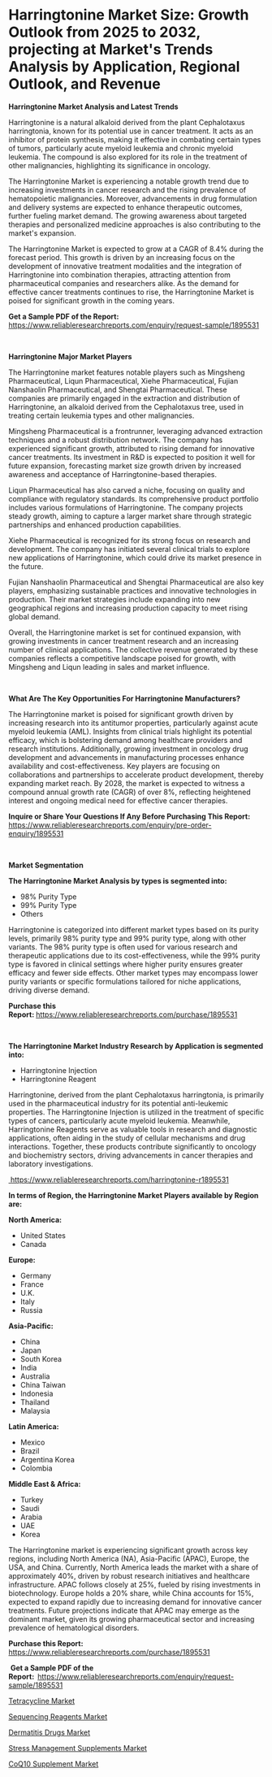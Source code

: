 <p><h1>Harringtonine Market Size: Growth Outlook from 2025 to 2032, projecting at Market's Trends Analysis by Application, Regional Outlook, and Revenue</h1></p><p><strong>Harringtonine Market Analysis and Latest Trends</strong></p>
<p><p>Harringtonine is a natural alkaloid derived from the plant Cephalotaxus harringtonia, known for its potential use in cancer treatment. It acts as an inhibitor of protein synthesis, making it effective in combating certain types of tumors, particularly acute myeloid leukemia and chronic myeloid leukemia. The compound is also explored for its role in the treatment of other malignancies, highlighting its significance in oncology.</p><p>The Harringtonine Market is experiencing a notable growth trend due to increasing investments in cancer research and the rising prevalence of hematopoietic malignancies. Moreover, advancements in drug formulation and delivery systems are expected to enhance therapeutic outcomes, further fueling market demand. The growing awareness about targeted therapies and personalized medicine approaches is also contributing to the market's expansion.</p><p>The Harringtonine Market is expected to grow at a CAGR of 8.4% during the forecast period. This growth is driven by an increasing focus on the development of innovative treatment modalities and the integration of Harringtonine into combination therapies, attracting attention from pharmaceutical companies and researchers alike. As the demand for effective cancer treatments continues to rise, the Harringtonine Market is poised for significant growth in the coming years.</p></p>
<p><strong>Get a Sample PDF of the Report:&nbsp;</strong> <a href="https://www.reliableresearchreports.com/enquiry/request-sample/1895531?utm_campaign=116&utm_medium=2&utm_source=Github&utm_content=ia&utm_term=08032025&utm_id=harringtonine">https://www.reliableresearchreports.com/enquiry/request-sample/1895531</a></p>
<p>&nbsp;</p>
<p><strong>Harringtonine Major Market Players</strong></p>
<p><p>The Harringtonine market features notable players such as Mingsheng Pharmaceutical, Liqun Pharmaceutical, Xiehe Pharmaceutical, Fujian Nanshaolin Pharmaceutical, and Shengtai Pharmaceutical. These companies are primarily engaged in the extraction and distribution of Harringtonine, an alkaloid derived from the Cephalotaxus tree, used in treating certain leukemia types and other malignancies.</p><p>Mingsheng Pharmaceutical is a frontrunner, leveraging advanced extraction techniques and a robust distribution network. The company has experienced significant growth, attributed to rising demand for innovative cancer treatments. Its investment in R&D is expected to position it well for future expansion, forecasting market size growth driven by increased awareness and acceptance of Harringtonine-based therapies.</p><p>Liqun Pharmaceutical has also carved a niche, focusing on quality and compliance with regulatory standards. Its comprehensive product portfolio includes various formulations of Harringtonine. The company projects steady growth, aiming to capture a larger market share through strategic partnerships and enhanced production capabilities.</p><p>Xiehe Pharmaceutical is recognized for its strong focus on research and development. The company has initiated several clinical trials to explore new applications of Harringtonine, which could drive its market presence in the future. </p><p>Fujian Nanshaolin Pharmaceutical and Shengtai Pharmaceutical are also key players, emphasizing sustainable practices and innovative technologies in production. Their market strategies include expanding into new geographical regions and increasing production capacity to meet rising global demand.</p><p>Overall, the Harringtonine market is set for continued expansion, with growing investments in cancer treatment research and an increasing number of clinical applications. The collective revenue generated by these companies reflects a competitive landscape poised for growth, with Mingsheng and Liqun leading in sales and market influence.</p></p>
<p>&nbsp;</p>
<p><strong>What Are The Key Opportunities For Harringtonine Manufacturers?</strong></p>
<p><p>The Harringtonine market is poised for significant growth driven by increasing research into its antitumor properties, particularly against acute myeloid leukemia (AML). Insights from clinical trials highlight its potential efficacy, which is bolstering demand among healthcare providers and research institutions. Additionally, growing investment in oncology drug development and advancements in manufacturing processes enhance availability and cost-effectiveness. Key players are focusing on collaborations and partnerships to accelerate product development, thereby expanding market reach. By 2028, the market is expected to witness a compound annual growth rate (CAGR) of over 8%, reflecting heightened interest and ongoing medical need for effective cancer therapies.</p></p>
<p><strong>Inquire or Share Your Questions If Any Before Purchasing This Report:</strong> <a href="https://www.reliableresearchreports.com/enquiry/pre-order-enquiry/1895531?utm_campaign=116&utm_medium=2&utm_source=Github&utm_content=ia&utm_term=08032025&utm_id=harringtonine">https://www.reliableresearchreports.com/enquiry/pre-order-enquiry/1895531</a></p>
<p>&nbsp;</p>
<p><strong>Market Segmentation</strong></p>
<p><strong>The Harringtonine Market Analysis by types is segmented into:</strong></p>
<p><ul><li>98% Purity Type</li><li>99% Purity Type</li><li>Others</li></ul></p>
<p><p>Harringtonine is categorized into different market types based on its purity levels, primarily 98% purity type and 99% purity type, along with other variants. The 98% purity type is often used for various research and therapeutic applications due to its cost-effectiveness, while the 99% purity type is favored in clinical settings where higher purity ensures greater efficacy and fewer side effects. Other market types may encompass lower purity variants or specific formulations tailored for niche applications, driving diverse demand.</p></p>
<p><strong>Purchase this Report:&nbsp;</strong><a href="https://www.reliableresearchreports.com/purchase/1895531?utm_campaign=116&utm_medium=2&utm_source=Github&utm_content=ia&utm_term=08032025&utm_id=harringtonine">https://www.reliableresearchreports.com/purchase/1895531</a></p>
<p>&nbsp;</p>
<p><strong>The Harringtonine Market Industry Research by Application is segmented into:</strong></p>
<p><ul><li>Harringtonine Injection</li><li>Harringtonine Reagent</li></ul></p>
<p><p>Harringtonine, derived from the plant Cephalotaxus harringtonia, is primarily used in the pharmaceutical industry for its potential anti-leukemic properties. The Harringtonine Injection is utilized in the treatment of specific types of cancers, particularly acute myeloid leukemia. Meanwhile, Harringtonine Reagents serve as valuable tools in research and diagnostic applications, often aiding in the study of cellular mechanisms and drug interactions. Together, these products contribute significantly to oncology and biochemistry sectors, driving advancements in cancer therapies and laboratory investigations.</p></p>
<p><a href="https://www.reliableresearchreports.com/harringtonine-r1895531?utm_campaign=116&utm_medium=2&utm_source=Github&utm_content=ia&utm_term=08032025&utm_id=harringtonine">&nbsp;https://www.reliableresearchreports.com/harringtonine-r1895531</a></p>
<p><strong>In terms of Region, the Harringtonine Market Players available by Region are:</strong></p>
<p>
    <p> <strong> North America: </strong>
        <ul>
            <li>United States</li>
            <li>Canada</li>
        </ul>
        </p> 
    <p> <strong> Europe: </strong>
        <ul>
            <li>Germany</li>
            <li>France</li>
            <li>U.K.</li>
            <li>Italy</li>
            <li>Russia</li>
        </ul>
        </p> 
    <p> <strong> Asia-Pacific: </strong>
        <ul>
            <li>China</li>
            <li>Japan</li>
            <li>South Korea</li>
            <li>India</li>
            <li>Australia</li>
            <li>China Taiwan</li>
            <li>Indonesia</li>
            <li>Thailand</li>
            <li>Malaysia</li>
        </ul>
        </p> 
    <p> <strong> Latin America: </strong>
        <ul>
            <li>Mexico</li>
            <li>Brazil</li>
            <li>Argentina Korea</li>
            <li>Colombia</li>
        </ul>
        </p> 
    <p> <strong> Middle East & Africa: </strong>
        <ul>
            <li>Turkey</li>
            <li>Saudi</li>
            <li>Arabia</li>
            <li>UAE</li>
            <li>Korea</li>
        </ul>
    </p>
    </p>
<p><p>The Harringtonine market is experiencing significant growth across key regions, including North America (NA), Asia-Pacific (APAC), Europe, the USA, and China. Currently, North America leads the market with a share of approximately 40%, driven by robust research initiatives and healthcare infrastructure. APAC follows closely at 25%, fueled by rising investments in biotechnology. Europe holds a 20% share, while China accounts for 15%, expected to expand rapidly due to increasing demand for innovative cancer treatments. Future projections indicate that APAC may emerge as the dominant market, given its growing pharmaceutical sector and increasing prevalence of hematological disorders.</p></p>
<p><strong>Purchase this Report: </strong><a href="https://www.reliableresearchreports.com/purchase/1895531?utm_campaign=116&utm_medium=2&utm_source=Github&utm_content=ia&utm_term=08032025&utm_id=harringtonine">https://www.reliableresearchreports.com/purchase/1895531</a></p>
<p>&nbsp;<strong>Get a Sample PDF of the Report:&nbsp;&nbsp;</strong><a href="https://www.reliableresearchreports.com/enquiry/request-sample/1895531?utm_campaign=116&utm_medium=2&utm_source=Github&utm_content=ia&utm_term=08032025&utm_id=harringtonine">https://www.reliableresearchreports.com/enquiry/request-sample/1895531</a></p>
<p><strong></strong></p>
<p><p><a href="https://github.com/sawrovpipolo/Market-Research-Report-List-1/blob/main/tetracycline-market.md?utm_campaign=116&utm_medium=2&utm_source=Github&utm_content=ia&utm_term=08032025&utm_id=harringtonine">Tetracycline Market</a></p><p><a href="https://github.com/ritooesiaba/Market-Research-Report-List-1/blob/main/sequencing-reagents-market.md?utm_campaign=116&utm_medium=2&utm_source=Github&utm_content=ia&utm_term=08032025&utm_id=harringtonine">Sequencing Reagents Market</a></p><p><a href="https://github.com/raaschadonle/Market-Research-Report-List-1/blob/main/dermatitis-drugs-market.md?utm_campaign=116&utm_medium=2&utm_source=Github&utm_content=ia&utm_term=08032025&utm_id=harringtonine">Dermatitis Drugs Market</a></p><p><a href="https://github.com/aarajlyre/Market-Research-Report-List-1/blob/main/stress-management-supplements-market.md?utm_campaign=116&utm_medium=2&utm_source=Github&utm_content=ia&utm_term=08032025&utm_id=harringtonine">Stress Management Supplements Market</a></p><p><a href="https://github.com/elvutedipela/Market-Research-Report-List-1/blob/main/coq10-supplement-market.md?utm_campaign=116&utm_medium=2&utm_source=Github&utm_content=ia&utm_term=08032025&utm_id=harringtonine">CoQ10 Supplement Market</a></p></p>